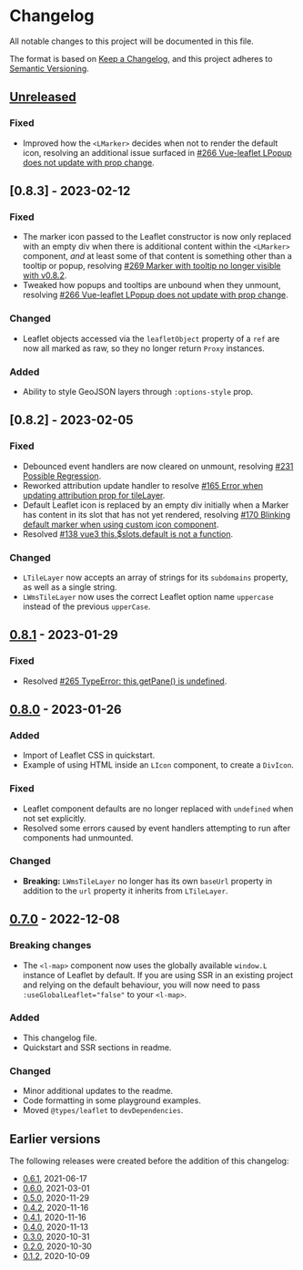 # Changelog

All notable changes to this project will be documented in this file.

The format is based on [Keep a Changelog](https://keepachangelog.com/en/1.0.0/),
and this project adheres to [Semantic Versioning](https://semver.org/spec/v2.0.0.html).


## [Unreleased]

### Fixed

- Improved how the `<LMarker>` decides when not to render the default icon, resolving an additional issue surfaced
  in [#266 Vue-leaflet LPopup does not update with prop change](https://github.com/vue-leaflet/vue-leaflet/issues/266).


## [0.8.3] - 2023-02-12

### Fixed

- The marker icon passed to the Leaflet constructor is now only replaced with an empty div when there is
  additional content within the `<LMarker>` component, _and_ at least some of that content is something
  other than a tooltip or popup, resolving
  [#269 Marker with tooltip no longer visible with v0.8.2](https://github.com/vue-leaflet/vue-leaflet/issues/269).
- Tweaked how popups and tooltips are unbound when they unmount, resolving
  [#266 Vue-leaflet LPopup does not update with prop change](https://github.com/vue-leaflet/vue-leaflet/issues/266).

### Changed

- Leaflet objects accessed via the `leafletObject` property of a `ref` are now all marked as raw, so they
  no longer return `Proxy` instances.

### Added

- Ability to style GeoJSON layers through `:options-style` prop.


## [0.8.2] - 2023-02-05

### Fixed

- Debounced event handlers are now cleared on unmount, resolving
  [#231 Possible Regression](https://github.com/vue-leaflet/vue-leaflet/issues/231).
- Reworked attribution update handler to resolve
  [#165 Error when updating attribution prop for tileLayer](https://github.com/vue-leaflet/vue-leaflet/issues/165).
- Default Leaflet icon is replaced by an empty div initially when a Marker has content in its slot that has not
  yet rendered, resolving
  [#170 Blinking default marker when using custom icon component](https://github.com/vue-leaflet/vue-leaflet/issues/170).
- Resolved [#138 vue3 this.$slots.default is not a function](https://github.com/vue-leaflet/vue-leaflet/issues/138).

### Changed

- `LTileLayer` now accepts an array of strings for its `subdomains` property, as well as a single string.
- `LWmsTileLayer` now uses the correct Leaflet option name `uppercase` instead of the previous `upperCase`.


## [0.8.1] - 2023-01-29

### Fixed

- Resolved [#265 TypeError: this.getPane() is undefined](https://github.com/vue-leaflet/vue-leaflet/issues/265).


## [0.8.0] - 2023-01-26

### Added

- Import of Leaflet CSS in quickstart.
- Example of using HTML inside an `LIcon` component, to create a `DivIcon`.

### Fixed

- Leaflet component defaults are no longer replaced with `undefined` when not set explicitly.
- Resolved some errors caused by event handlers attempting to run after components had unmounted.

### Changed

- **Breaking:** `LWmsTileLayer` no longer has its own `baseUrl` property in addition to the `url` property it inherits
  from `LTileLayer`.


## [0.7.0] - 2022-12-08

### Breaking changes

- The `<l-map>` component now uses the globally available `window.L` instance of Leaflet by default.
  If you are using SSR in an existing project and relying on the default behaviour, you will now need to pass
  `:useGlobalLeaflet="false"` to your `<l-map>`.

### Added

- This changelog file.
- Quickstart and SSR sections in readme.

### Changed

- Minor additional updates to the readme.
- Code formatting in some playground examples.
- Moved `@types/leaflet` to `devDependencies`.


## Earlier versions

The following releases were created before the addition of this changelog:

* [0.6.1], 2021-06-17
* [0.6.0], 2021-03-01
* [0.5.0], 2020-11-29
* [0.4.2], 2020-11-16
* [0.4.1], 2020-11-16
* [0.4.0], 2020-11-13
* [0.3.0], 2020-10-31
* [0.2.0], 2020-10-30
* [0.1.2], 2020-10-09


[unreleased]: https://github.com/vue-leaflet/vue-leaflet/compare/v0.8.3...HEAD
[0.8.1]: https://github.com/vue-leaflet/vue-leaflet/compare/v0.8.2...v0.8.3
[0.8.1]: https://github.com/vue-leaflet/vue-leaflet/compare/v0.8.1...v0.8.2
[0.8.1]: https://github.com/vue-leaflet/vue-leaflet/compare/v0.8.0...v0.8.1
[0.8.0]: https://github.com/vue-leaflet/vue-leaflet/compare/v0.7.0...v0.8.0
[0.7.0]: https://github.com/vue-leaflet/vue-leaflet/compare/v0.6.1...v0.7.0
[0.6.1]: https://github.com/vue-leaflet/vue-leaflet/compare/v0.6.0...v0.6.1
[0.6.0]: https://github.com/vue-leaflet/vue-leaflet/compare/v0.5.0...v0.6.0
[0.5.0]: https://github.com/vue-leaflet/vue-leaflet/compare/v0.4.2...v0.5.0
[0.4.2]: https://github.com/vue-leaflet/vue-leaflet/compare/v0.4.1...v0.4.2
[0.4.1]: https://github.com/vue-leaflet/vue-leaflet/compare/v0.4.0...v0.4.1
[0.4.0]: https://github.com/vue-leaflet/vue-leaflet/compare/v0.3.0...v0.4.0
[0.3.0]: https://github.com/vue-leaflet/vue-leaflet/compare/v0.2.0...v0.3.0
[0.2.0]: https://github.com/vue-leaflet/vue-leaflet/compare/v0.1.2...v0.2.0
[0.1.2]: https://github.com/vue-leaflet/vue-leaflet/releases/tag/v0.1.2